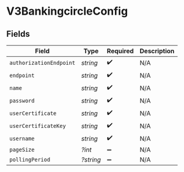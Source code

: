 # V3BankingcircleConfig


## Fields

| Field                   | Type                    | Required                | Description             |
| ----------------------- | ----------------------- | ----------------------- | ----------------------- |
| `authorizationEndpoint` | *string*                | :heavy_check_mark:      | N/A                     |
| `endpoint`              | *string*                | :heavy_check_mark:      | N/A                     |
| `name`                  | *string*                | :heavy_check_mark:      | N/A                     |
| `password`              | *string*                | :heavy_check_mark:      | N/A                     |
| `userCertificate`       | *string*                | :heavy_check_mark:      | N/A                     |
| `userCertificateKey`    | *string*                | :heavy_check_mark:      | N/A                     |
| `username`              | *string*                | :heavy_check_mark:      | N/A                     |
| `pageSize`              | *?int*                  | :heavy_minus_sign:      | N/A                     |
| `pollingPeriod`         | *?string*               | :heavy_minus_sign:      | N/A                     |